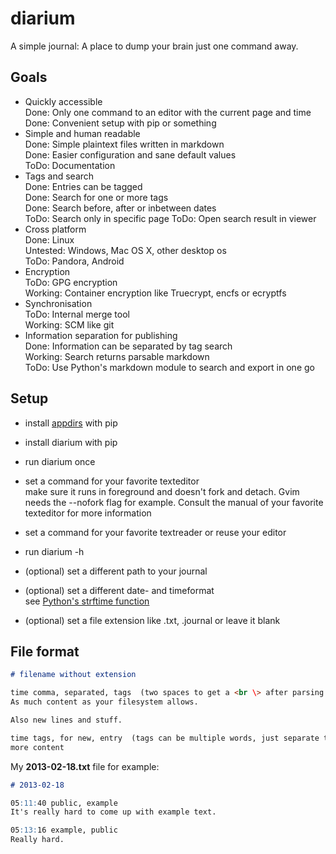 diarium
=======

A simple journal: A place to dump your brain just one command away.

## Goals
- Quickly accessible  
  Done: Only one command to an editor with the current page and time  
  Done: Convenient setup with pip or something
- Simple and human readable  
  Done: Simple plaintext files written in markdown  
  Done: Easier configuration and sane default values  
  ToDo: Documentation
- Tags and search  
  Done: Entries can be tagged  
  Done: Search for one or more tags  
  Done: Search before, after or inbetween dates  
  ToDo: Search only in specific page
  ToDo: Open search result in viewer
- Cross platform  
  Done: Linux  
  Untested: Windows, Mac OS X, other desktop os  
  ToDo: Pandora, Android  
- Encryption  
  ToDo: GPG encryption  
  Working: Container encryption like Truecrypt, encfs or ecryptfs  
- Synchronisation  
  ToDo: Internal merge tool  
  Working: SCM like git
- Information separation for publishing  
  Done: Information can be separated by tag search  
  Working: Search returns parsable markdown  
  ToDo: Use Python's markdown module to search and export in one go  

## Setup
- install [appdirs](http://pypi.python.org/pypi/appdirs) with pip
- install diarium with pip
- run diarium once
- set a command for your favorite texteditor  
  make sure it runs in foreground and doesn't fork and detach. Gvim needs the --nofork flag for example. Consult the manual of your favorite texteditor for more information
- set a command for your favorite textreader or reuse your editor
- run diarium -h

- (optional) set a different path to your journal
- (optional) set a different date- and timeformat  
  see [Python's strftime function](http://docs.python.org/2/library/time.html#time.strftime)
- (optional) set a file extension like .txt, .journal or leave it blank

## File format
``` markdown
# filename without extension

time comma, separated, tags  (two spaces to get a <br \> after parsing the markdown)
As much content as your filesystem allows.

Also new lines and stuff.

time tags, for new, entry  (tags can be multiple words, just separate the tags with commas)
more content
```
My __2013-02-18.txt__ file for example:
``` markdown
# 2013-02-18

05:11:40 public, example  
It's really hard to come up with example text.

05:13:16 example, public  
Really hard.
```
